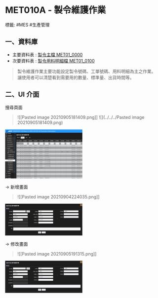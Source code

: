 # MET010A - 製令維護作業
標籤: #MES #生產管理

## 一、資料庫
- 主要資料表 : [製令主檔 MET01_0000](MET01_0000)
- 次要資料表 : [製令用料明細檔 MET01_0100](MET01_0100.md)

> 製令維護作業主要功能設定製令號碼、工單號碼、用料明細為主之作業。
> 讓使用者可以清楚看到需要用的數量、標準量、出貨時間等。

## 二、UI 介面
 搜尋頁面
> ![[Pasted image 20210905181409.png]]
![](../../../Pasted image 20210905181409.png)
<img src="../../../Pasted image 20210905181409.png" width=250 alt="LINE QR" />

-> 新增畫面
> ![[Pasted image 20210904224035.png]]
<img src="../../../Pasted image 20210904224035.png" width=250 alt="LINE QR" />


-> 修改畫面
> ![[Pasted image 20210905191315.png]]
<img src="../../../Pasted image 20210904224035.png" width=250 alt="LINE QR" />





